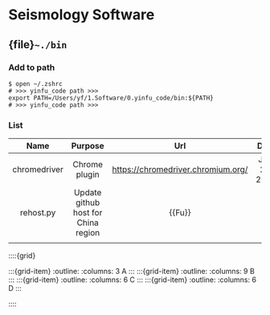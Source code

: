 # Seismology Software

## {file}`~./bin`

### Add to path

```
$ open ~/.zshrc
# >>> yinfu_code path >>>
export PATH=/Users/yf/1.Software/0.yinfu_code/bin:${PATH}
# >>> yinfu_code path >>>
```

### List

<style>
table th:first-of-type {
    width: 10%;
}
table th:nth-of-type(2) {
    width: 40%;
}
table th:nth-of-type(3) {
    width: 30%;
}
table th:nth-of-type(4) {
    width: 10%;
}
</style>

|    Name   |   Purpose  |  Url | Date  |
| :------------: | :-------------: | :-------------: | :-------------: |
|        chromedriver     |       Chrome plugin       |  https://chromedriver.chromium.org/   |   July 24, 2022 |
|     rehost.py     |     Update github host for China region     | {{Fu}}  | ...  |
|               |                   |                   |               |


::::{grid}

:::{grid-item}
:outline:
:columns: 3
A
:::
:::{grid-item}
:outline:
:columns: 9
B
:::
:::{grid-item}
:outline:
:columns: 6
C
:::
:::{grid-item}
:outline:
:columns: 6
D
:::

::::